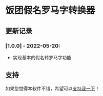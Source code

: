 ﻿# 饭团假名罗马字转换器

## 更新记录

### [1.0.0] - 2022-05-20:
* 实现基本的假名转罗马字功能

## 支持

如果您觉得本软件不错，希望可以[支持我一下](https://buymeacoffee.com/kataroma)！
